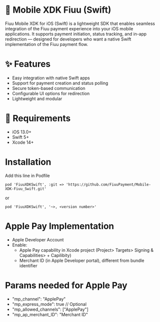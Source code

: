 
# 📱 Mobile XDK Fiuu (Swift)
Fiuu Mobile XDK for iOS (Swift) is a lightweight SDK that enables seamless integration of the Fiuu payment experience into your iOS mobile applications. It supports payment initiation, status tracking, and in-app redirection — designed for developers who want a native Swift implementation of the Fiuu payment flow.

# ✨ Features
- Easy integration with native Swift apps
- Support for payment creation and status polling
- Secure token-based communication
- Configurable UI options for redirection
- Lightweight and modular

# 🔧 Requirements
- iOS 13.0+
- Swift 5+
- Xcode 14+

# Installation

Add this line in Podfile

```
pod 'FiuuXDKSwift', :git => 'https://github.com/FiuuPayment/Mobile-XDK-Fiuu_Swift.git'
```

or

```
pod 'FiuuXDKSwift', '~>, <version number>'
```

# Apple Pay Implementation

- Apple Developer Account
- Enable:
    - Apple Pay capability in Xcode project (Project> Targets> Signing & Capabilities> + Capilibity)
    - Merchant ID (in Apple Developer portal), different from bundle identifier

# Params needed for Apple Pay

- "mp_channel": "ApplePay"
- "mp_express_mode": true // Optional
- "mp_allowed_channels": ["ApplePay"]
- "mp_ap_merchant_ID": "Merchant ID"
